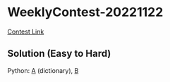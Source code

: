 # WeeklyContest-20221122

[Contest Link](https://vjudge.net/contest/531315#overview)

## Solution (Easy to Hard)

Python:
[A](A.python) (dictionary), [B](B.python)
